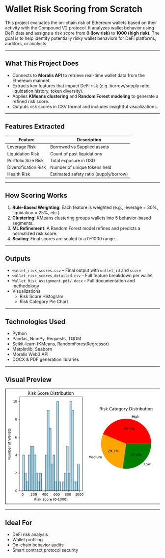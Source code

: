 #  Wallet Risk Scoring from Scratch

This project evaluates the on-chain risk of Ethereum wallets based on their activity with the Compound V2 protocol. It analyzes wallet behavior using DeFi data and assigns a risk score from **0 (low risk)** to **1000 (high risk)**. The goal is to help identify potentially risky wallet behaviors for DeFi platforms, auditors, or analysts.

---

##  What This Project Does

- Connects to **Moralis API** to retrieve real-time wallet data from the Ethereum mainnet.
- Extracts key features that impact DeFi risk (e.g. borrow/supply ratio, liquidation history, token diversity).
- Applies **KMeans clustering** and **Random Forest modeling** to generate a refined risk score.
- Outputs risk scores in CSV format and includes insightful visualizations.

---

##  Features Extracted

| Feature               | Description                                 |
|-----------------------|---------------------------------------------|
| Leverage Risk         | Borrowed vs Supplied assets                 |
| Liquidation Risk      | Count of past liquidations                  |
| Portfolio Size Risk   | Total exposure in USD                       |
| Diversification Risk  | Number of unique tokens held                |
| Health Risk           | Estimated safety ratio (supply/borrow)      |

---

##  How Scoring Works

1. **Rule-Based Weighting**: Each feature is weighted (e.g., leverage = 30%, liquidation = 25%, etc.)
2. **Clustering**: KMeans clustering groups wallets into 5 behavior-based segments.
3. **ML Refinement**: A Random Forest model refines and predicts a normalized risk score.
4. **Scaling**: Final scores are scaled to a 0–1000 range.

---

##  Outputs

- `wallet_risk_scores.csv` – Final output with `wallet_id` and `score`
- `wallet_risk_scores_detailed.csv` – Full feature breakdown per wallet
- `Wallet_Risk_Assignment.pdf/.docx` – Full documentation and methodology
- Visualizations:
  - Risk Score Histogram
  - Risk Category Pie Chart

---

##  Technologies Used

- Python
- Pandas, NumPy, Requests, TQDM
- Scikit-learn (KMeans, RandomForestRegressor)
- Matplotlib, Seaborn
- Moralis Web3 API
- DOCX & PDF generation libraries

---

##  Visual Preview

![Risk Visualization](https://github.com/rajputshivamsingh510/Wallet-Risk-Analyzer/blob/3063389a75acc0b323cfef7338f2cf888b121b8f/Screenshot%202025-07-26%20162706.png)

---

##  Ideal For

- DeFi risk analysis
- Wallet profiling
- On-chain behavior audits
- Smart contract protocol security

